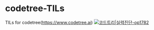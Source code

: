 # codetree-TILs
TILs for codetree(https://www.codetree.ai)
[![코드트리|실력진단-op1782](https://banner.codetree.ai/v1/banner/op1782)](https://www.codetree.ai/profiles/op1782)
